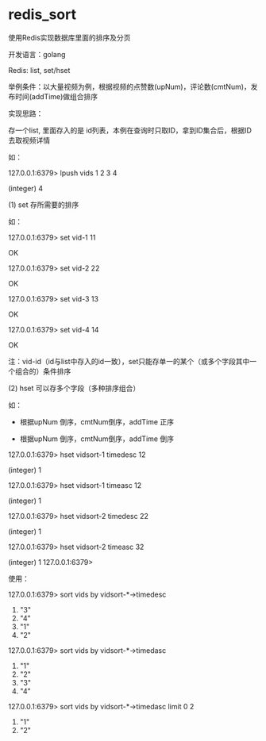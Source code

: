 # redis_sort
使用Redis实现数据库里面的排序及分页

开发语言：golang

Redis: list, set/hset

举例条件：以大量视频为例，根据视频的点赞数(upNum)，评论数(cmtNum)，发布时间(addTime)做组合排序

实现思路：

存一个list, 里面存入的是 id列表，本例在查询时只取ID，拿到ID集合后，根据ID去取视频详情

如：

127.0.0.1:6379> lpush vids 1 2 3 4

(integer) 4

(1) set 存所需要的排序

如：

127.0.0.1:6379> set vid-1 11

OK

127.0.0.1:6379> set vid-2 22

OK

127.0.0.1:6379> set vid-3 13

OK

127.0.0.1:6379> set vid-4 14

OK

注：vid-id（id与list中存入的id一致），set只能存单一的某个（或多个字段其中一个组合的）条件排序

(2) hset 可以存多个字段（多种排序组合）

如：

 - 根据upNum 倒序，cmtNum倒序，addTime 正序

 - 根据upNum 倒序，cmtNum倒序，addTime 倒序


127.0.0.1:6379> hset vidsort-1 timedesc 12

(integer) 1

127.0.0.1:6379> hset vidsort-1 timeasc 12

(integer) 1

127.0.0.1:6379> hset vidsort-2 timedesc 22

(integer) 1

127.0.0.1:6379> hset vidsort-2 timeasc 32

(integer) 1
127.0.0.1:6379>

使用：

127.0.0.1:6379> sort vids by vidsort-*->timedesc

1) "3"
2) "4"
3) "1"
4) "2"

127.0.0.1:6379> sort vids by vidsort-*->timedasc

1) "1"
2) "2"
3) "3"
4) "4"

127.0.0.1:6379> sort vids by vidsort-*->timedasc limit 0 2

1) "1"
2) "2"

